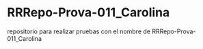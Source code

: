# RRRepo-Prova-011_Carolina
repositorio para realizar pruebas con el nombre de RRRepo-Prova-011_Carolina
